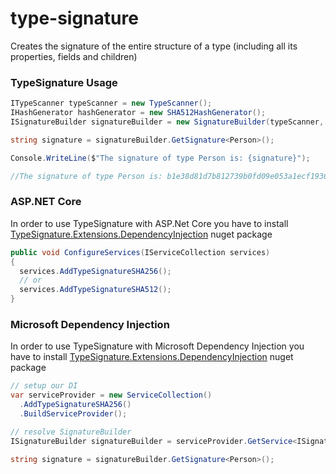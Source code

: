 # type-signature
Creates the signature of the entire structure of a type (including all its properties, fields and children)

### TypeSignature Usage
```csharp
ITypeScanner typeScanner = new TypeScanner();
IHashGenerator hashGenerator = new SHA512HashGenerator();
ISignatureBuilder signatureBuilder = new SignatureBuilder(typeScanner, hashGenerator);

string signature = signatureBuilder.GetSignature<Person>();

Console.WriteLine($"The signature of type Person is: {signature}");

//The signature of type Person is: b1e38d81d7b812739b0fd09e053a1ecf1936144619e4452ac8633feea6ad41fe
```

### ASP.NET Core

In order to use TypeSignature with ASP.Net Core you have to install <a href="https://www.nuget.org/packages/TypeSignature.Extensions.DependencyInjection/" target="_blank">TypeSignature.Extensions.DependencyInjection</a> nuget package

```csharp
public void ConfigureServices(IServiceCollection services)
{
  services.AddTypeSignatureSHA256();
  // or
  services.AddTypeSignatureSHA512();
}
```

### Microsoft Dependency Injection

In order to use TypeSignature with Microsoft Dependency Injection you have to install <a href="https://www.nuget.org/packages/TypeSignature.Extensions.DependencyInjection/" target="_blank">TypeSignature.Extensions.DependencyInjection</a> nuget package

```csharp
// setup our DI
var serviceProvider = new ServiceCollection()
  .AddTypeSignatureSHA256()
  .BuildServiceProvider();

// resolve SignatureBuilder
ISignatureBuilder signatureBuilder = serviceProvider.GetService<ISignatureBuilder>();

string signature = signatureBuilder.GetSignature<Person>();
```
